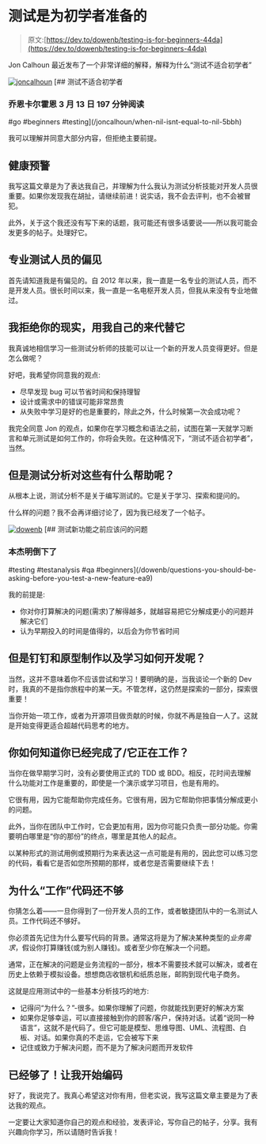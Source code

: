 # 测试是为初学者准备的

> 原文:[https://dev.to/dowenb/testing-is-for-beginners-44da](https://dev.to/dowenb/testing-is-for-beginners-44da)

Jon Calhoun 最近发布了一个非常详细的解释，解释为什么“测试不适合初学者”

[![joncalhoun](../Images/1ccf447b5477ab55a940c0e7ab922b5a.png)](/joncalhoun) [## 测试不适合初学者

### 乔恩卡尔霍恩 3 月 13 日 197 分钟阅读

#go #beginners #testing](/joncalhoun/when-nil-isnt-equal-to-nil-5bbh)

我可以理解并同意大部分内容，但拒绝主要前提。

## [](#health-warning)健康预警

我写这篇文章是为了表达我自己，并理解为什么我认为测试分析技能对开发人员很重要。如果你发现我在胡扯，请继续前进！说实话，我不会去评判，也不会被冒犯。

此外，关于这个我还没有写下来的话题，我可能还有很多话要说——所以我可能会发更多的帖子。处理好它。

## [](#bias-of-a-professional-tester)专业测试人员的偏见

首先请知道我是有偏见的。自 2012 年以来，我一直是一名专业的测试人员，而不是开发人员。很长时间以来，我一直是一名电枢开发人员，但我从来没有专业地做过。

## 我拒绝你的现实，用我自己的来代替它

我真诚地相信学习一些测试分析师的技能可以让一个新的开发人员变得更好。但是怎么做呢？

好吧，我希望你同意我的观点:

*   尽早发现 bug 可以节省时间和保持理智
*   设计或需求中的错误可能非常昂贵
*   从失败中学习是好的也是重要的，除此之外，什么时候第一次会成功呢？

我完全同意 Jon 的观点，如果你在学习概念和语法之前，试图在第一天就学习断言和单元测试是如何工作的，你将会失败。在这种情况下，“测试不适合初学者”，当然。

## 但是测试分析对这些有什么帮助呢？

从根本上说，测试分析不是关于编写测试的。它是关于学习、探索和提问的。

什么样的问题？我不会再详细讨论了，因为我已经发了一个帖子。

[![dowenb](../Images/7149b5db528418ee74d6b71c7363728d.png)](/dowenb) [## 测试新功能之前应该问的问题

### 本杰明倒下了

#testing #testanalysis #qa #beginners](/dowenb/questions-you-should-be-asking-before-you-test-a-new-feature-ea9)

我的前提是:

*   你对你打算解决的问题(需求)了解得越多，就越容易把它分解成更小的问题并解决它们
*   认为早期投入的时间是值得的，以后会为你节省时间

## [](#but-what-about-spikes-and-prototyping-and-learning-how-to-develop)但是钉钉和原型制作以及学习如何开发呢？

当然，这并不意味着你不应该尝试和学习！要明确的是，当我谈论一个新的 Dev 时，我真的不是指你旅程中的某一天。不管怎样，这仍然是探索的一部分，探索很重要！

当你开始一项工作，或者为开源项目做贡献的时候，你就不再是独自一人了。这就是开始变得更适合超越代码思考的地方。

## 你如何知道你已经完成了/它正在工作？

当你在做早期学习时，没有必要使用正式的 TDD 或 BDD。相反，花时间去理解什么功能对工作是重要的，即使是一个演示或学习项目，也是有用的。

它很有用，因为它能帮助你完成任务。它很有用，因为它帮助你把事情分解成更小的问题。

此外，当你在团队中工作时，它会更加有用，因为你可能只负责一部分功能。你需要明白哪里是“你的那份”的终点，哪里是其他人的起点。

以某种形式的测试用例或预期行为来表达这一点可能是有用的，因此您可以练习您的代码，看看它是否如您所预期的那样，或者您是否需要继续下去！

## [](#why-working-code-isnt-enough)为什么“工作”代码还不够

你猜怎么着——一旦你得到了一份开发人员的工作，或者敏捷团队中的一名测试人员。工作代码还不够好。

你必须首先记住为什么要写代码的背景。通常这将是为了解决某种类型的*业务需求*，假设你打算赚钱(或为别人赚钱)。或者至少你在解决一个问题。

通常，正在解决的问题是业务流程的一部分，根本不需要技术就可以解决，或者在历史上依赖于模拟设备。想想商店收银机和纸质总账，邮购到现代电子商务。

这就是应用测试中的一些基本分析技巧的地方:

*   记得问“为什么？”-很多。如果你理解了问题，你就能找到更好的解决方案
*   如果你足够幸运，可以直接接触到你的顾客/客户，保持对话。试着“说同一种语言”，这就不是代码了。但它可能是模型、思维导图、UML、流程图、白板、对话。如果你真的不走运，它会被写下来
*   记住或致力于解决问题，而不是为了解决问题而开发软件

## [](#enough-already-let-me-get-coding)已经够了！让我开始编码

好了，我说完了。我真心希望这对你有用，但老实说，我写这篇文章主要是为了表达我的观点。

一定要让大家知道你自己的观点和经验，发表评论，写你自己的帖子，分享。我有兴趣向你学习，所以请随时告诉我！